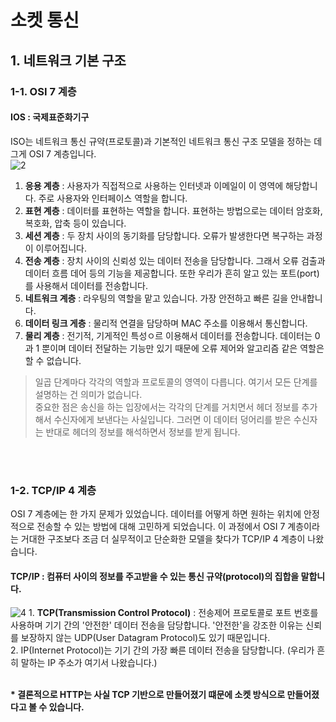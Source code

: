 # 소켓 통신

## 1. 네트워크 기본 구조

### 1-1. OSI 7 계층

#### IOS : 국제표준화기구
ISO는 네트워크 통신 규약(프로토콜)과 기본적인 네트워크 통신 구조 모델을 정하는 데 그게 OSI 7 계층입니다. <br />
<img src="https://i.ibb.co/3YzyTCc/2.jpg" alt="2" />
1. <b>응용 계층</b> : 사용자가 직접적으로 사용하는 인터넷과 이메일이 이 영역에 해당합니다. 주로 사용자와 인터페이스 역할을 합니다. <br />
2. <b>표현 계층</b> : 데이터를 표현하는 역할을 합니다. 표현하는 방법으로는 데이터 암호화, 복호화, 압축 등이 있습니다.
3. <b>세션 계층</b> : 두 장치 사이의 동기화를 담당합니다. 오류가 발생한다면 복구하는 과정이 이루어집니다.
4. <b>전송 계층</b> : 장치 사이의 신뢰성 있는 데이터 전송을 담당합니다. 그래서 오류 검출과 데이터 흐름 데어 등의 기능을 제공합니다. 또한 우리가 흔히 알고 있는 포트(port)를 사용해서 데이터를 전송합니다.<br />
5. <b>네트워크 계층</b> : 라우팅의 역할을 맡고 있습니다. 가장 안전하고 빠른 길을 안내합니다.
6. <b>데이터 링크 게층</b> : 물리적 연결을 담당하며 MAC 주소를 이용해서 통신합니다.
7. <b>물리 계층</b> : 전기적, 기게적인 특성ㅇ르 이용해서 데이터를 전송합니다. 데이터는 0과 1 뿐이며 데이터 전달하는 기능만 있기 때문에 오류 제어와 알고리즘 같은 역할은 할 수 없습니다.
> 일곱 단계마다 각각의 역할과 프로토콜의 영역이 다릅니다. 여기서 모든 단계를 설명하는 건 의미가 없습니다. <br />
중요한 점은 송신을 하는 입장에서는 각각의 단계를 거치면서 헤더 정보를 추가해서 수신자에게 보낸다는 사실입니다. 그러면 이 데이터 덩어리를 받은 수신자는 반대로 헤더의 정보를 해석하면서 정보를 받게 됩니다.

<br />
<br />

### 1-2. TCP/IP 4 계층
OSI 7 계층에는 한 가지 문제가 있었습니다.
데이터를 어떻게 하면 원하는 위치에 안정적으로 전송할 수 있는 방법에 대해 고민하게 되었습니다. 이 과정에서 OSI 7 계층이라는 거대한 구조보다 조금 더 실무적이고 단순화한 모델을 찾다가 TCP/IP 4 계층이 나왔습니다.

#### TCP/IP : 컴퓨터 사이의 정보를 주고받을 수 있는 통신 규약(protocol)의 집합을 말합니다.
<img src="https://i.ibb.co/YW3ZKPh/4.jpg" alt="4" />
1. <b>TCP(Transmission Control Protocol)</b> : 전송제어 프로토콜로 포트 번호를 사용하며 기기 간의 '안전한' 데이터 전송을 담당합니다. '안전한'을 강조한 이유는 신뢰를 보장하지 않는 UDP(User Datagram Protocol)도 있기 때문입니다. <br />
2. IP(Internet Protocol)는 기기 간의 가장 빠른 데이터 전송을 담당합니다. (우리가 흔히 말하는 IP 주소가 여기서 나왔습니다.) <br />
<br />

<b>* 결론적으로 HTTP는 사실 TCP 기반으로 만들어졌기 떄문에 소켓 방식으로 만들어졌다고 볼 수 있습니다.</b>